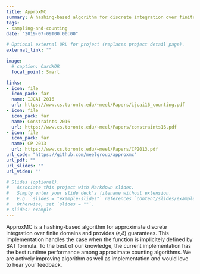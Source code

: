 ```yaml
---
title: ApproxMC
summary: A hashing-based algorithm for discrete integration over finite domains.
tags:
- sampling-and-counting
date: "2019-07-09T00:00:00"

# Optional external URL for project (replaces project detail page).
external_link: ""

image:
  # caption: CardXOR
  focal_point: Smart

links:
- icon: file
  icon_pack: far
  name: IJCAI 2016
  url: https://www.cs.toronto.edu/~meel/Papers/ijcai16_counting.pdf
- icon: file
  icon_pack: far
  name: Constraints 2016
  url: https://www.cs.toronto.edu/~meel/Papers/constraints16.pdf
- icon: file
  icon_pack: far
  name: CP 2013
  url: https://www.cs.toronto.edu/~meel/Papers/CP2013.pdf
url_code: "https://github.com/meelgroup/approxmc"
url_pdf: ""
url_slides: ""
url_video: ""

# Slides (optional).
#   Associate this project with Markdown slides.
#   Simply enter your slide deck's filename without extension.
#   E.g. `slides = "example-slides"` references `content/slides/example-slides.md`.
#   Otherwise, set `slides = ""`.
# slides: example
---
```


ApproxMC is a hashing-based algorithm for approximate discrete integration over finite domains and provides ($\epsilon$,$\delta$) guarantees. This implementation handles the case when the function is implicitely defined by SAT formula. To the best of our knowledge, the current implementation has the best runtime performance among approximate counting algorithms. We are actively improving algorithm as well as implementation and would love to hear your feedback.
